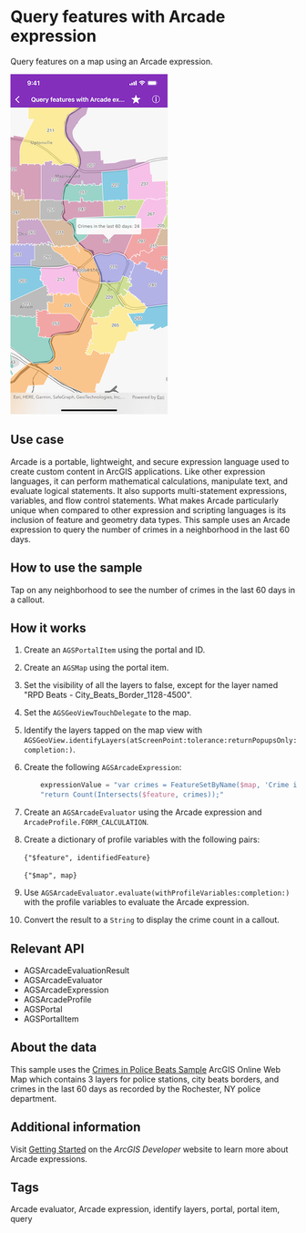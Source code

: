 # Query features with Arcade expression

Query features on a map using an Arcade expression.

![Query features with Arcade expression](query-features-arcade-expression.png)

## Use case

Arcade is a portable, lightweight, and secure expression language used to create custom content in ArcGIS applications. Like other expression languages, it can perform mathematical calculations, manipulate text, and evaluate logical statements. It also supports multi-statement expressions, variables, and flow control statements. What makes Arcade particularly unique when compared to other expression and scripting languages is its inclusion of feature and geometry data types. This sample uses an Arcade expression to query the number of crimes in a neighborhood in the last 60 days.

## How to use the sample

Tap on any neighborhood to see the number of crimes in the last 60 days in a callout.

## How it works

1. Create an `AGSPortalItem` using the portal and ID.
2. Create an `AGSMap` using the portal item.
3. Set the visibility of all the layers to false, except for the layer named "RPD Beats  - City_Beats_Border_1128-4500".
4. Set the `AGSGeoViewTouchDelegate` to the map.
5. Identify the layers tapped on the map view with `AGSGeoView.identifyLayers(atScreenPoint:tolerance:returnPopupsOnly:completion:)`.
6. Create the following `AGSArcadeExpression`:

    ```swift		
        expressionValue = "var crimes = FeatureSetByName($map, 'Crime in the last 60 days');\n"
        "return Count(Intersects($feature, crimes));"
    ```

7. Create an `AGSArcadeEvaluator` using the Arcade expression and `ArcadeProfile.FORM_CALCULATION`.
8. Create a dictionary of profile variables with the following pairs:

    `{"$feature", identifiedFeature}`

    `{"$map", map}`

9. Use `AGSArcadeEvaluator.evaluate(withProfileVariables:completion:)` with the profile variables to evaluate the Arcade expression.
10. Convert the result to a `String` to display the crime count in a callout.

## Relevant API

* AGSArcadeEvaluationResult
* AGSArcadeEvaluator
* AGSArcadeExpression
* AGSArcadeProfile
* AGSPortal
* AGSPortalItem

## About the data

This sample uses the [Crimes in Police Beats Sample](https://www.arcgis.com/home/item.html?id=14562fced3474190b52d315bc19127f6) ArcGIS Online Web Map which contains 3 layers for police stations, city beats borders, and crimes in the last 60 days as recorded by the Rochester, NY police department.

## Additional information

Visit [Getting Started](https://developers.arcgis.com/arcade/) on the *ArcGIS Developer* website to learn more about Arcade expressions.

## Tags

Arcade evaluator, Arcade expression, identify layers, portal, portal item, query
